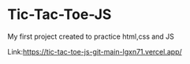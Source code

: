 # Tic-Tac-Toe-JS
My first project created to practice html,css and JS

Link:https://tic-tac-toe-js-git-main-lgxn71.vercel.app/
